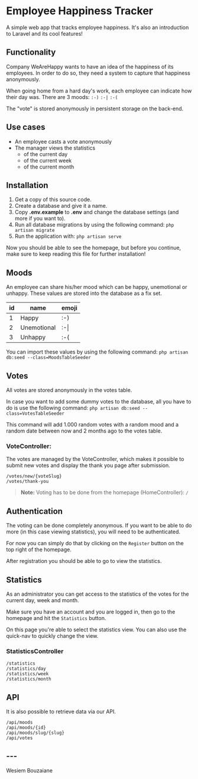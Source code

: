 
# Employee Happiness Tracker
A simple web app that tracks employee happiness. It's also an introduction to Laravel and its cool features!

## Functionality
Company WeAreHappy wants to have an idea of the happiness of its employees. In order to do so, they need a system to capture that happiness anonymously. 

When going home from a hard day's work, each employee can indicate how their day was. There are 3 moods:
`:-)` `:-|` `:-(`

The "vote" is stored anonymously in persistent storage on the back-end.

## Use cases
- An employee casts a vote anonymously
- The manager views the statistics
  - of the current day
  - of the current week
  - of the current month

## Installation
1. Get a copy of this source code.
2. Create a database and give it a name.
3. Copy **.env.example** to **.env** and change the database settings (and more if you want to).
4. Run all database migrations by using the following command: 
`php artisan migrate`
5. Run the application with:
`php artisan serve`

Now you should be able to see the homepage, but before you continue, make sure to keep reading this file for further installation!

## Moods
An employee can share his/her mood which can be happy, unemotional or unhappy. These values are stored into the database as a fix set.

| id | name | emoji |
| -- | ---- | ----- |
| 1 | Happy | :-) |
| 2 | Unemotional | :-\| |
| 3 | Unhappy | :-( |

You can import these values by using the following command:
`php artisan db:seed --class=MoodsTableSeeder`

## Votes
All votes are stored anonymously in the votes table.

In case you want to add some dummy votes to the database, all you have to do is use the following command:
`php artisan db:seed --class=VotesTableSeeder`

This command will add 1.000 random votes with a random mood and a random date between now and 2 months ago to the votes table.

### VoteController:
The votes are managed by the VoteController, which makes it possible to submit new votes and display the thank you page after submission.

    /votes/new/{voteSlug}
    /votes/thank-you

>**Note:** Voting has to be done from the homepage (HomeController): `/`

## Authentication
The voting can be done completely anonymous. If you want to be able to do more (in this case viewing statistics), you will need to be authenticated. 

For now you can simply do that by clicking on the `Register` button on the top right of the homepage.

After registration you should be able to go to view the statistics.

## Statistics
As an administrator you can get access to the statistics of the votes for the current day, week and month.

Make sure you have an account and you are logged in, then go to the homepage and hit the `Statistics` button.

On this page you're able to select the statistics view. You can also use the quick-nav to quickly change the view.

### StatisticsController
    /statistics
    /statistics/day
    /statistics/week
    /statistics/month

## API
It is also possible to retrieve data via our API.

	/api/moods
	/api/moods/{id}
	/api/moods/slug/{slug}
	/api/votes

## ---
Wesiem Bouzaiane